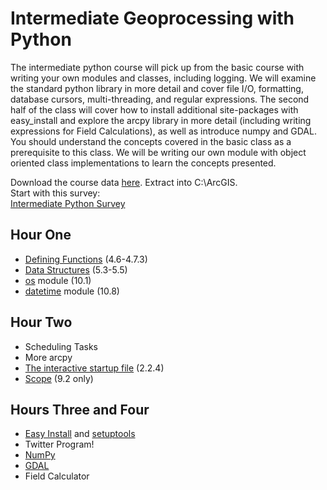 <html>
<body>
<h1>Intermediate Geoprocessing with Python</h1></li>
<p>The intermediate python course will pick up from the basic course with writing your own modules and classes, including logging. We will examine the standard python library in more detail and cover file I/O, formatting, database cursors, multi-threading, and regular expressions. The second half of the class will cover how to install additional site-packages with easy_install and explore the arcpy library in more detail (including writing expressions for Field Calculations), as well as introduce numpy and GDAL. You should understand the concepts covered in the basic class as a prerequisite to this class. We will be writing our own module with object oriented class implementations to learn the concepts presented.</p>
<div>Download the course data <a href="http://maptest.stlouisco.com/python/WorldTweets.zip">here</a>. Extract into C:\ArcGIS.</div>
<div>Start with this survey:<br><a href="http://www.surveymonkey.com/s/HRTFPPN">Intermediate Python Survey</a></div></li>
<h2>Hour One</h2>
<ul>
<li><a href="http://docs.python.org/2/tutorial/controlflow.html#defining-functions">Defining Functions</a> (4.6-4.7.3)</li>
<li><a href="http://docs.python.org/2/tutorial/datastructures.html#tuples-and-sequences">Data Structures</a> (5.3-5.5)</li>
<li><a href="http://docs.python.org/2/tutorial/stdlib.html#operating-system-interface">os</a> module (10.1)</li>
<li><a href="http://docs.python.org/2/tutorial/stdlib.html#dates-and-times">datetime</a> module (10.8)</li>
</ul>
<h2>Hour Two</h2>
<ul>
<li>Scheduling Tasks</li>
<li>More arcpy</li>
<li><a href="http://docs.python.org/2/tutorial/interpreter.html#the-interactive-startup-file">The interactive startup file</a> (2.2.4)</li>
<li><a href="http://docs.python.org/2/tutorial/classes.html">Scope</a> (9.2 only)</li>
</ul>
<h2> Hours Three and Four</h2>
<ul>
<li><a href="http://www.varunpant.com/posts/how-to-setup-easy_install-on-windows">Easy Install</a> and <a href="http://pypi.python.org/pypi/setuptools">setuptools</a></li>
<li>Twitter Program!</li>
<li><a href="http://www.numpy.org/">NumPy</a></li>
<li><a href="http://pypi.python.org/pypi/GDAL/">GDAL</a></li>
<li>Field Calculator</li>
</ul>
</body>
</html>
